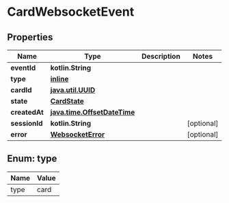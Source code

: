 
# CardWebsocketEvent

## Properties
| Name | Type | Description | Notes |
| ------------ | ------------- | ------------- | ------------- |
| **eventId** | **kotlin.String** |  |  |
| **type** | [**inline**](#Type) |  |  |
| **cardId** | [**java.util.UUID**](java.util.UUID.md) |  |  |
| **state** | [**CardState**](CardState.md) |  |  |
| **createdAt** | [**java.time.OffsetDateTime**](java.time.OffsetDateTime.md) |  |  |
| **sessionId** | **kotlin.String** |  |  [optional] |
| **error** | [**WebsocketError**](WebsocketError.md) |  |  [optional] |


<a id="Type"></a>
## Enum: type
| Name | Value |
| ---- | ----- |
| type | card |



